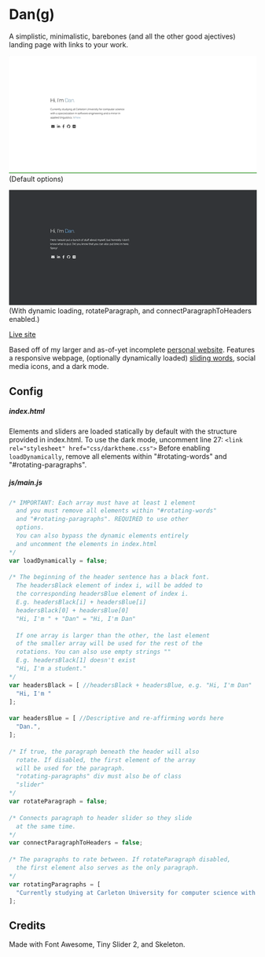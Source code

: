 # Dan(g)

A simplistic, minimalistic, barebones (and all the other good ajectives) landing page with links to your work.

![](example.gif)
(Default options)

![](example-with-options.gif)
(With dynamic loading, rotateParagraph, and connectParagraphToHeaders enabled.)

[Live site](https://aprestoes.github.io/minimalist-landing-page)

Based off of my larger and as-of-yet incomplete [personal website](https://github.com/aprestoes/aprestoes.github.io).
Features a responsive webpage, (optionally dynamically loaded) [sliding words](https://github.com/ganlanyuan/tiny-slider), social media icons, and a dark mode.

## Config
##### index.html
Elements and sliders are loaded statically by default with the structure provided in index.html.
To use the dark mode, uncomment line 27: ```<link rel="stylesheet" href="css/darktheme.css">```
Before enabling ```loadDynamically```, remove all elements within "#rotating-words" and "#rotating-paragraphs".

##### js/main.js
```javascript
/* IMPORTANT: Each array must have at least 1 element
  and you must remove all elements within "#rotating-words"
  and "#rotating-paragraphs". REQUIRED to use other
  options.
  You can also bypass the dynamic elements entirely
  and uncomment the elements in index.html
*/
var loadDynamically = false;

/* The beginning of the header sentence has a black font.
  The headersBlack element of index i, will be added to
  the corresponding headersBlue element of index i.
  E.g. headersBlack[i] + headersBlue[i]
  headersBlack[0] + headersBlue[0]
  "Hi, I'm " + "Dan" = "Hi, I'm Dan"
  
  If one array is larger than the other, the last element
  of the smaller array will be used for the rest of the
  rotations. You can also use empty strings ""
  E.g. headersBlack[1] doesn't exist
  "Hi, I'm a student." 
*/
var headersBlack = [ //headersBlack + headersBlue, e.g. "Hi, I'm Dan"
  "Hi, I'm "
];

var headersBlue = [ //Descriptive and re-affirming words here
  "Dan.",
];

/* If true, the paragraph beneath the header will also
  rotate. If disabled, the first element of the array
  will be used for the paragraph.
  "rotating-paragraphs" div must also be of class
  "slider"
*/
var rotateParagraph = false;

/* Connects paragraph to header slider so they slide
  at the same time.
*/
var connectParagraphToHeaders = false;

/* The paragraphs to rate between. If rotateParagraph disabled,
  the first element also serves as the only paragraph.
*/
var rotatingParagraphs = [
  "Currently studying at Carleton University for computer science with a specialization in software engineering and a minor in applied linguistics. <span>Whew.</span>"
];
```

## Credits
Made with Font Awesome, Tiny Slider 2, and Skeleton.